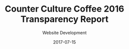 ---
title: Counter Culture Coffee 2016 Transparency Report
subtitle: Website Development
layout: default
modal-id: 9
date: 2017-07-15
img: ccc2016.PNG
thumbnail: TreportcccTHUMB.png
alt: ccc Transparency Report
project-date: 2017
client: Counter Culture Coffee
category: Web Development
description: <br/>This transparency report for Counter Culture maintained the original layout of the 2015 report.  However, it included an updated design and involved incorporating the Woocommerce custom post type into the page creation. We also worked to improve the data to compare and contrast the different years in the same report. 

---